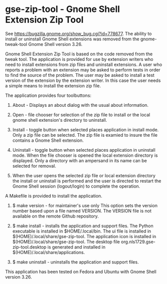 # gse-zip-tool - Gnome Shell Extension Zip Tool

See https://bugzilla.gnome.org/show_bug.cgi?id=778677. The ability to install
or uninstall Gnome Shell extensions was removed from the gnome-tweak-tool
Gnome Shell version 3.26.

Gnome Shell Extension Zip Tool is based on the code removed from the tweak
tool. The application is provided for use by extension writers who need to
install extensions from zip files and uninstall extensions.  A user who
reports a problem with an extension may be asked to perform tests in order
to find the source of the problem.  The user may be asked to install a test
version of the extension by the extension writer.  In this case the user
needs a simple means to install the extension zip file.

The application provides four toolbuttons:

1. About - Displays an about dialog with the usual about information.

2. Open - file chooser for selection of the zip file to install or the
   local gnome shell extension's directory to uninstall.

3. Install - toggle button when selected places application in install mode.
   Only a zip file can be selected.  The zip file is examied to insure the
   file contains a Gnome Shell extension.

4. Uninstall - toggle button when selected places application in uninstall
   mode.  When the file chooser is opened the local extension directory
   is displayed. Only a directory with an ampersand in its name can be
   selected for removal.

5. When the user opens the selected zip file or local extension directory
   the install or uninstall is performed and the user is directed to restart
   the Gnome Shell session (logout/login) to complete the operation.
  
A Makefile is provided to install the application.

1. $ make version - for maintainer's use only
   This option sets the version number based upon a file named VERSION.
   The VERSION file is not available on the remote Github repository.

2. $ make install - installs the application and support files.
   The Python executable is installed in $HOME/.local/bin.  The ui file
   is installed in $(HOME)/.local/share/gse-zip-tool.  The application
   icon is installed in $(HOME)/.local/share/gse-zip-tool.  The
   desktop file org.nls1729.gse-zip-tool.desktop is generated and
   installed in $(HOME)/.local/share/applications.

3. $ make uninstall - uninstalls the application and support files.

This application has been tested on Fedora and Ubuntu with Gnome Shell
version 3.26. 


